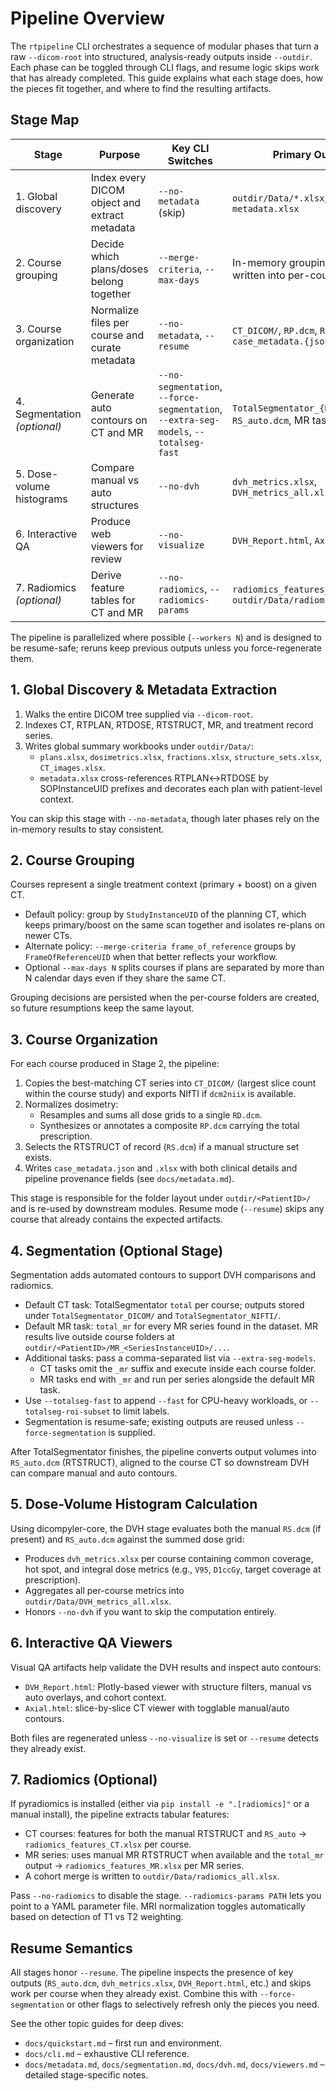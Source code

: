 # Pipeline Overview

The `rtpipeline` CLI orchestrates a sequence of modular phases that turn a raw
`--dicom-root` into structured, analysis-ready outputs inside `--outdir`. Each
phase can be toggled through CLI flags, and resume logic skips work that has
already completed. This guide explains what each stage does, how the pieces fit
together, and where to find the resulting artifacts.

## Stage Map

| Stage | Purpose | Key CLI Switches | Primary Outputs |
| --- | --- | --- | --- |
| 1. Global discovery | Index every DICOM object and extract metadata | `--no-metadata` (skip) | `outdir/Data/*.xlsx`, `metadata.xlsx`
| 2. Course grouping | Decide which plans/doses belong together | `--merge-criteria`, `--max-days` | In-memory grouping manifest written into per-course folders |
| 3. Course organization | Normalize files per course and curate metadata | `--no-metadata`, `--resume` | `CT_DICOM/`, `RP.dcm`, `RD.dcm`, `RS.dcm`, `case_metadata.{json,xlsx}` |
| 4. Segmentation *(optional)* | Generate auto contours on CT and MR | `--no-segmentation`, `--force-segmentation`, `--extra-seg-models`, `--totalseg-fast` | `TotalSegmentator_{DICOM,NIFTI}/`, `RS_auto.dcm`, MR task directories |
| 5. Dose-volume histograms | Compare manual vs auto structures | `--no-dvh` | `dvh_metrics.xlsx`, `DVH_metrics_all.xlsx` |
| 6. Interactive QA | Produce web viewers for review | `--no-visualize` | `DVH_Report.html`, `Axial.html` |
| 7. Radiomics *(optional)* | Derive feature tables for CT and MR | `--no-radiomics`, `--radiomics-params` | `radiomics_features_{CT,MR}.xlsx`, `outdir/Data/radiomics_all.xlsx` |

The pipeline is parallelized where possible (`--workers N`) and is designed to
be resume-safe; reruns keep previous outputs unless you force-regenerate them.

## 1. Global Discovery & Metadata Extraction

1. Walks the entire DICOM tree supplied via `--dicom-root`.
2. Indexes CT, RTPLAN, RTDOSE, RTSTRUCT, MR, and treatment record series.
3. Writes global summary workbooks under `outdir/Data/`:
   - `plans.xlsx`, `dosimetrics.xlsx`, `fractions.xlsx`, `structure_sets.xlsx`, `CT_images.xlsx`.
   - `metadata.xlsx` cross-references RTPLAN↔RTDOSE by SOPInstanceUID prefixes and decorates
     each plan with patient-level context.

You can skip this stage with `--no-metadata`, though later phases rely on the
in-memory results to stay consistent.

## 2. Course Grouping

Courses represent a single treatment context (primary + boost) on a given CT.

- Default policy: group by `StudyInstanceUID` of the planning CT, which keeps
  primary/boost on the same scan together and isolates re-plans on newer CTs.
- Alternate policy: `--merge-criteria frame_of_reference` groups by
  `FrameOfReferenceUID` when that better reflects your workflow.
- Optional `--max-days N` splits courses if plans are separated by more than N
  calendar days even if they share the same CT.

Grouping decisions are persisted when the per-course folders are created, so
future resumptions keep the same layout.

## 3. Course Organization

For each course produced in Stage 2, the pipeline:

1. Copies the best-matching CT series into `CT_DICOM/` (largest slice count
   within the course study) and exports NIfTI if `dcm2niix` is available.
2. Normalizes dosimetry:
   - Resamples and sums all dose grids to a single `RD.dcm`.
   - Synthesizes or annotates a composite `RP.dcm` carrying the total
     prescription.
3. Selects the RTSTRUCT of record (`RS.dcm`) if a manual structure set exists.
4. Writes `case_metadata.json` and `.xlsx` with both clinical details and
   pipeline provenance fields (see `docs/metadata.md`).

This stage is responsible for the folder layout under `outdir/<PatientID>/` and
is re-used by downstream modules. Resume mode (`--resume`) skips any course that
already contains the expected artifacts.

## 4. Segmentation (Optional Stage)

Segmentation adds automated contours to support DVH comparisons and radiomics.

- Default CT task: TotalSegmentator `total` per course; outputs stored under
  `TotalSegmentator_DICOM/` and `TotalSegmentator_NIFTI/`.
- Default MR task: `total_mr` for every MR series found in the dataset. MR
  results live outside course folders at
  `outdir/<PatientID>/MR_<SeriesInstanceUID>/...`.
- Additional tasks: pass a comma-separated list via `--extra-seg-models`.
  - CT tasks omit the `_mr` suffix and execute inside each course folder.
  - MR tasks end with `_mr` and run per series alongside the default MR task.
- Use `--totalseg-fast` to append `--fast` for CPU-heavy workloads, or
  `--totalseg-roi-subset` to limit labels.
- Segmentation is resume-safe; existing outputs are reused unless
  `--force-segmentation` is supplied.

After TotalSegmentator finishes, the pipeline converts output volumes into
`RS_auto.dcm` (RTSTRUCT), aligned to the course CT so downstream DVH can compare
manual and auto contours.

## 5. Dose-Volume Histogram Calculation

Using dicompyler-core, the DVH stage evaluates both the manual `RS.dcm` (if
present) and `RS_auto.dcm` against the summed dose grid:

- Produces `dvh_metrics.xlsx` per course containing common coverage, hot spot,
  and integral dose metrics (e.g., `V95`, `D1ccGy`, target coverage at
  prescription).
- Aggregates all per-course metrics into `outdir/Data/DVH_metrics_all.xlsx`.
- Honors `--no-dvh` if you want to skip the computation entirely.

## 6. Interactive QA Viewers

Visual QA artifacts help validate the DVH results and inspect auto contours:

- `DVH_Report.html`: Plotly-based viewer with structure filters, manual vs auto
  overlays, and cohort context.
- `Axial.html`: slice-by-slice CT viewer with togglable manual/auto contours.

Both files are regenerated unless `--no-visualize` is set or `--resume` detects
they already exist.

## 7. Radiomics (Optional)

If pyradiomics is installed (either via `pip install -e ".[radiomics]"` or a
manual install), the pipeline extracts tabular features:

- CT courses: features for both the manual RTSTRUCT and `RS_auto` →
  `radiomics_features_CT.xlsx` per course.
- MR series: uses manual MR RTSTRUCT when available and the `total_mr` output →
  `radiomics_features_MR.xlsx` per MR series.
- A cohort merge is written to `outdir/Data/radiomics_all.xlsx`.

Pass `--no-radiomics` to disable the stage. `--radiomics-params PATH` lets you
point to a YAML parameter file. MRI normalization toggles automatically based on
detection of T1 vs T2 weighting.

## Resume Semantics

All stages honor `--resume`. The pipeline inspects the presence of key outputs
(`RS_auto.dcm`, `dvh_metrics.xlsx`, `DVH_Report.html`, etc.) and skips work per
course when they already exist. Combine this with `--force-segmentation` or
other flags to selectively refresh only the pieces you need.

See the other topic guides for deep dives:

- `docs/quickstart.md` – first run and environment.
- `docs/cli.md` – exhaustive CLI reference.
- `docs/metadata.md`, `docs/segmentation.md`, `docs/dvh.md`, `docs/viewers.md`
  – detailed stage-specific notes.
